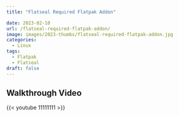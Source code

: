 ```yaml
---
title: "Flatseal Required Flatpak Addon"

date: 2023-02-10
url: /flatseal-required-flatpak-addon/
image: images/2023-thumbs/flatseal-required-flatpak-addon.jpg
categories:
  - Linux
tags:
  - Flatpak
  - Flatseal
draft: false
---
```

<!--more-->



## Walkthrough Video

{{< youtube 11111111 >}}
